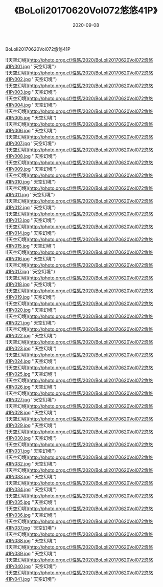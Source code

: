 ﻿---
layout: post
title:  《BoLoli20170620Vol072悠悠41P》
date:   2020-09-08
image: http://photo.orgx.cf/性感/2020/BoLoli20170620Vol072悠悠41P/000.jpg
categories: [美女, 性感, 泳衣]
---

BoLoli20170620Vol072悠悠41P



![天空幻境](http://photo.orgx.cf/性感/2020/BoLoli20170620Vol072悠悠41P/001.jpg ''天空幻境'') <br>
![天空幻境](http://photo.orgx.cf/性感/2020/BoLoli20170620Vol072悠悠41P/002.jpg ''天空幻境'') <br>
![天空幻境](http://photo.orgx.cf/性感/2020/BoLoli20170620Vol072悠悠41P/003.jpg ''天空幻境'') <br>
![天空幻境](http://photo.orgx.cf/性感/2020/BoLoli20170620Vol072悠悠41P/004.jpg ''天空幻境'') <br>
![天空幻境](http://photo.orgx.cf/性感/2020/BoLoli20170620Vol072悠悠41P/005.jpg ''天空幻境'') <br>
![天空幻境](http://photo.orgx.cf/性感/2020/BoLoli20170620Vol072悠悠41P/006.jpg ''天空幻境'') <br>
![天空幻境](http://photo.orgx.cf/性感/2020/BoLoli20170620Vol072悠悠41P/007.jpg ''天空幻境'') <br>
![天空幻境](http://photo.orgx.cf/性感/2020/BoLoli20170620Vol072悠悠41P/008.jpg ''天空幻境'') <br>
![天空幻境](http://photo.orgx.cf/性感/2020/BoLoli20170620Vol072悠悠41P/009.jpg ''天空幻境'') <br>
![天空幻境](http://photo.orgx.cf/性感/2020/BoLoli20170620Vol072悠悠41P/010.jpg ''天空幻境'') <br>
![天空幻境](http://photo.orgx.cf/性感/2020/BoLoli20170620Vol072悠悠41P/011.jpg ''天空幻境'') <br>
![天空幻境](http://photo.orgx.cf/性感/2020/BoLoli20170620Vol072悠悠41P/012.jpg ''天空幻境'') <br>
![天空幻境](http://photo.orgx.cf/性感/2020/BoLoli20170620Vol072悠悠41P/013.jpg ''天空幻境'') <br>
![天空幻境](http://photo.orgx.cf/性感/2020/BoLoli20170620Vol072悠悠41P/014.jpg ''天空幻境'') <br>
![天空幻境](http://photo.orgx.cf/性感/2020/BoLoli20170620Vol072悠悠41P/015.jpg ''天空幻境'') <br>
![天空幻境](http://photo.orgx.cf/性感/2020/BoLoli20170620Vol072悠悠41P/016.jpg ''天空幻境'') <br>
![天空幻境](http://photo.orgx.cf/性感/2020/BoLoli20170620Vol072悠悠41P/017.jpg ''天空幻境'') <br>
![天空幻境](http://photo.orgx.cf/性感/2020/BoLoli20170620Vol072悠悠41P/018.jpg ''天空幻境'') <br>
![天空幻境](http://photo.orgx.cf/性感/2020/BoLoli20170620Vol072悠悠41P/019.jpg ''天空幻境'') <br>
![天空幻境](http://photo.orgx.cf/性感/2020/BoLoli20170620Vol072悠悠41P/020.jpg ''天空幻境'') <br>
![天空幻境](http://photo.orgx.cf/性感/2020/BoLoli20170620Vol072悠悠41P/021.jpg ''天空幻境'') <br>
![天空幻境](http://photo.orgx.cf/性感/2020/BoLoli20170620Vol072悠悠41P/022.jpg ''天空幻境'') <br>
![天空幻境](http://photo.orgx.cf/性感/2020/BoLoli20170620Vol072悠悠41P/023.jpg ''天空幻境'') <br>
![天空幻境](http://photo.orgx.cf/性感/2020/BoLoli20170620Vol072悠悠41P/024.jpg ''天空幻境'') <br>
![天空幻境](http://photo.orgx.cf/性感/2020/BoLoli20170620Vol072悠悠41P/025.jpg ''天空幻境'') <br>
![天空幻境](http://photo.orgx.cf/性感/2020/BoLoli20170620Vol072悠悠41P/026.jpg ''天空幻境'') <br>
![天空幻境](http://photo.orgx.cf/性感/2020/BoLoli20170620Vol072悠悠41P/027.jpg ''天空幻境'') <br>
![天空幻境](http://photo.orgx.cf/性感/2020/BoLoli20170620Vol072悠悠41P/028.jpg ''天空幻境'') <br>
![天空幻境](http://photo.orgx.cf/性感/2020/BoLoli20170620Vol072悠悠41P/029.jpg ''天空幻境'') <br>
![天空幻境](http://photo.orgx.cf/性感/2020/BoLoli20170620Vol072悠悠41P/030.jpg ''天空幻境'') <br>
![天空幻境](http://photo.orgx.cf/性感/2020/BoLoli20170620Vol072悠悠41P/031.jpg ''天空幻境'') <br>
![天空幻境](http://photo.orgx.cf/性感/2020/BoLoli20170620Vol072悠悠41P/032.jpg ''天空幻境'') <br>
![天空幻境](http://photo.orgx.cf/性感/2020/BoLoli20170620Vol072悠悠41P/033.jpg ''天空幻境'') <br>
![天空幻境](http://photo.orgx.cf/性感/2020/BoLoli20170620Vol072悠悠41P/034.jpg ''天空幻境'') <br>
![天空幻境](http://photo.orgx.cf/性感/2020/BoLoli20170620Vol072悠悠41P/035.jpg ''天空幻境'') <br>
![天空幻境](http://photo.orgx.cf/性感/2020/BoLoli20170620Vol072悠悠41P/036.jpg ''天空幻境'') <br>
![天空幻境](http://photo.orgx.cf/性感/2020/BoLoli20170620Vol072悠悠41P/037.jpg ''天空幻境'') <br>
![天空幻境](http://photo.orgx.cf/性感/2020/BoLoli20170620Vol072悠悠41P/038.jpg ''天空幻境'') <br>
![天空幻境](http://photo.orgx.cf/性感/2020/BoLoli20170620Vol072悠悠41P/039.jpg ''天空幻境'') <br>
![天空幻境](http://photo.orgx.cf/性感/2020/BoLoli20170620Vol072悠悠41P/040.jpg ''天空幻境'') <br>
![天空幻境](http://photo.orgx.cf/性感/2020/BoLoli20170620Vol072悠悠41P/041.jpg ''天空幻境'') <br>